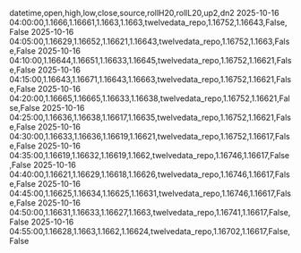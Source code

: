 datetime,open,high,low,close,source,rollH20,rollL20,up2,dn2
2025-10-16 04:00:00,1.1666,1.16661,1.1663,1.1663,twelvedata_repo,1.16752,1.16643,False,False
2025-10-16 04:05:00,1.16629,1.16652,1.16621,1.16643,twelvedata_repo,1.16752,1.1663,False,False
2025-10-16 04:10:00,1.16644,1.16651,1.16633,1.16645,twelvedata_repo,1.16752,1.16621,False,False
2025-10-16 04:15:00,1.16643,1.16671,1.16643,1.16663,twelvedata_repo,1.16752,1.16621,False,False
2025-10-16 04:20:00,1.16665,1.16665,1.16633,1.16638,twelvedata_repo,1.16752,1.16621,False,False
2025-10-16 04:25:00,1.16636,1.16638,1.16617,1.16635,twelvedata_repo,1.16752,1.16621,False,False
2025-10-16 04:30:00,1.16633,1.16636,1.16619,1.16621,twelvedata_repo,1.16752,1.16617,False,False
2025-10-16 04:35:00,1.16619,1.16632,1.16619,1.1662,twelvedata_repo,1.16746,1.16617,False,False
2025-10-16 04:40:00,1.16621,1.16629,1.16618,1.16626,twelvedata_repo,1.16746,1.16617,False,False
2025-10-16 04:45:00,1.16625,1.16634,1.16625,1.16631,twelvedata_repo,1.16746,1.16617,False,False
2025-10-16 04:50:00,1.16631,1.16633,1.16627,1.1663,twelvedata_repo,1.16741,1.16617,False,False
2025-10-16 04:55:00,1.16628,1.1663,1.1662,1.16624,twelvedata_repo,1.16702,1.16617,False,False
